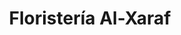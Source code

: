 ---
title: "Floristería Al-Xaraf"
url: /castilleja-de-la-cuesta/floristeria-al-xaraf/
shop: floristería
---
